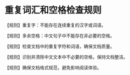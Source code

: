 # 重复词汇和空格检查规则

【规则】重复字：不能存在连续重复的汉字或词语。

【规则】多余空格：中文句子中不能存在非必要的空格。

【规则】检查文档中的重复字符和词语，确保文档质量。

【规则】识别并清除中文文本中不必要的空格，保持文档整洁。

【规则】确保文档格式规范，避免影响阅读体验。 